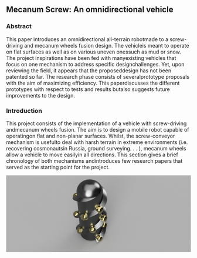 ## Mecanum Screw: An omnidirectional vehicle

### Abstract

This  paper  introduces  an  omnidirectional  all-terrain  robotmade to a screw-driving and mecanum wheels fusion design. The vehicleis meant to operate on flat surfaces as well as on various uneven onessuch as mud or snow.
The project inspirations have been fed with manyexisting vehicles that focus on one mechanism to address specific designchallenges. Yet, upon reviewing the field, it appears that the proposeddesign has not been patented so far.
The research phase consists of severalprototype proposals with the aim of maximizing efficiency. This paperdiscusses the different prototypes with respect to tests and results butalso suggests future improvements to the design.

### Introduction

This project consists of the implementation of a vehicle with screw-driving andmecanum wheels fusion. The aim is to design a mobile robot capable of operatingon flat and non-planar surfaces.
Whilst, the screw-conveyor mechanism is usefulto deal with harsh terrain in extreme environments (i.e. recovering cosmonautsin Russia, ground surveying. . . ), mecanum wheels allow a vehicle to move easilyin all directions.
This section gives a brief chronology of both mechanisms andintroduces few research papers that served as the starting point for the project.

<img src="https://github.com/plymouth-roco/Team_Beta-Mecanum-Screw-Robot/blob/master/Images/8%20-%20Completed%20design.png"/>